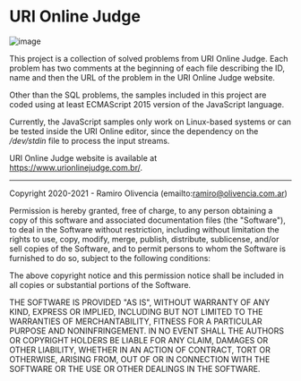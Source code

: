 # URI Online Judge

![image](https://user-images.githubusercontent.com/32349705/115640179-b3f39a00-a2ec-11eb-81fc-343fb63d086b.png)

This project is a collection of solved problems from URI Online Judge. Each problem has two comments at the beginning of each file describing the ID, name and then the URL of the problem in the URI Online Judge website.

Other than the SQL problems, the samples included in this project are coded using at least ECMAScript 2015 version of the JavaScript language.

Currently, the JavaScript samples only work on Linux-based systems or can be tested inside the URI Online editor, since the dependency on the _/dev/stdin_ file to process the input streams.

URI Online Judge website is available at https://www.urionlinejudge.com.br/. 

-----

Copyright 2020-2021 - Ramiro Olivencia (emailto:ramiro@olivencia.com.ar)

Permission is hereby granted, free of charge, to any person obtaining a copy of this software and associated documentation files (the "Software"), to deal in the Software without restriction, including without limitation the rights to use, copy, modify, merge, publish, distribute, sublicense, and/or sell copies of the Software, and to permit persons to whom the Software is furnished to do so, subject to the following conditions:

The above copyright notice and this permission notice shall be included in all copies or substantial portions of the Software.

THE SOFTWARE IS PROVIDED "AS IS", WITHOUT WARRANTY OF ANY KIND, EXPRESS OR IMPLIED, INCLUDING BUT NOT LIMITED TO THE WARRANTIES OF MERCHANTABILITY, FITNESS FOR A PARTICULAR PURPOSE AND NONINFRINGEMENT. IN NO EVENT SHALL THE AUTHORS OR COPYRIGHT HOLDERS BE LIABLE FOR ANY CLAIM, DAMAGES OR OTHER LIABILITY, WHETHER IN AN ACTION OF CONTRACT, TORT OR OTHERWISE, ARISING FROM, OUT OF OR IN CONNECTION WITH THE SOFTWARE OR THE USE OR OTHER DEALINGS IN THE SOFTWARE.
